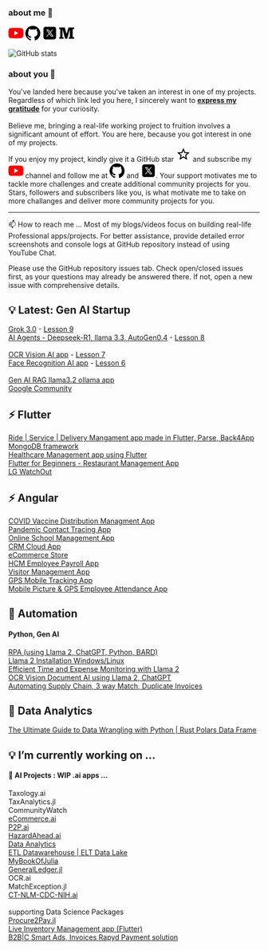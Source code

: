### about me 👋
<!--
**AmitXShukla/AmitXShukla** is a ✨ _special_ ✨ repository because its `README.md` (this file) appears on your GitHub profile.

Here are some ideas to get you started:

- 🔭 I’m currently working on ...
- 🌱 I’m currently learning ...
- 👯 I’m looking to collaborate on ...
- 🤔 I’m looking for help with ...
- 💬 Ask me about ...
- 📫 How to reach me: ...
- 😄 Pronouns: ...
- ⚡ Fun fact: ...

<img src="https://avatars3.githubusercontent.com/u/20031132?s=460&u=0dd69a65cc13bf4f75c133a78938695f5379584b&v=4" width="20px"> connect
-->
[<img src="https://raw.githubusercontent.com/AmitXShukla/AmitXShukla.github.io/master/assets/icons/youtube.svg" width="30px" height="30px">](https://youtube.com/@amit.shukla)
[<img src="https://raw.githubusercontent.com/AmitXShukla/AmitXShukla.github.io/master/assets/icons/github.svg" width="30px" height="30px">](https://github.com/AmitXShukla)
[<img src="https://raw.githubusercontent.com/AmitXShukla/AmitXShukla.github.io/master/assets/icons/twitter_1.svg" width="30px" height="30px">](https://twitter.com/ashuklax)
[<img src="https://raw.githubusercontent.com/AmitXShukla/AmitXShukla.github.io/master/assets/icons/medium.svg" width="30px" height="30px">](https://amit-shukla.medium.com/)

![GitHub stats](https://github-readme-stats.vercel.app/api?username=AmitXShukla&show_icons=true)

### about you 👯
You've landed here because you've taken an interest in one of my projects. Regardless of which link led you here, I sincerely want to <b><u>express my gratitude</b></u> for your curiosity.<br/><br/>
Believe me, bringing a real-life working project to fruition involves a significant amount of effort.
You are here, because you got interest in one of my projects.<br/>
If you enjoy my project, kindly give it a GitHub star [<img src="https://raw.githubusercontent.com/AmitXShukla/AmitXShukla.github.io/master/assets/icons/star.svg" width="30px" height="30px">](https://github.com/AmitXShukla) and subscribe my [<img src="https://raw.githubusercontent.com/AmitXShukla/AmitXShukla.github.io/master/assets/icons/youtube.svg" width="30px" height="30px">](https://youtube.com/@amit.shukla) channel and follow me at [<img src="https://raw.githubusercontent.com/AmitXShukla/AmitXShukla.github.io/master/assets/icons/github.svg" width="30px" height="30px">](https://github.com/AmitXShukla) and [<img src="https://raw.githubusercontent.com/AmitXShukla/AmitXShukla.github.io/master/assets/icons/twitter_1.svg" width="30px" height="30px">](https://twitter.com/ashuklax). Your support motivates me to tackle more challenges and create additional community projects for you.
<br/>
Stars, followers and subscribers like you, is what motivate me to take on more challanges and deliver more community projects for you.

---
<!--
💬 Ask me about Pro versions ... They're custom versions (free for NGOs) tailored to meet specific business requirements. Instead of throwing any sales pitches for Pro versions, I recommend using my free community projects. When you need a custom version for your NGO, reach out to me. -->

📫 How to reach me ... Most of my blogs/videos focus on building real-life Professional apps/projects. For better assistance, provide detailed error screenshots and console logs at GitHub repository instead of using YouTube Chat.

Please use the GitHub repository issues tab. Check open/closed issues first, as your questions may already be answered there. If not, open a new issue with comprehensive details.
<!--
### 😄 My Bio: ...
<A href="https://amitxshukla.github.io/aboutus">https://amitxshukla.github.io</a><br/>

## ⚡ Complete Projects with source code
-->

## 💡 Latest: Gen AI Startup
<a href="https://github.com/AmitXShukla/GenAI">Grok 3.0</a> - <a href="https://github.com/AmitXShukla/GenAI/blob/master/Grok3.0/grok3.ipynb">Lesson 9</a><br/>
<a href="https://github.com/AmitXShukla/GenAI">AI Agents - Deepseek-R1, llama 3.3, AutoGen0.4</a> - <a href="https://github.com/AmitXShukla/GenAI/blob/master/AI-Agents/ai-agents.ipynb">Lesson 8</a><br/><br/>
<a href="https://github.com/AmitXShukla/GenAI">OCR Vision AI app</a> - <a href="https://github.com/AmitXShukla/GenAI/blob/master/OCR/OCR.ipynb">Lesson 7</a><br/>
<a href="https://github.com/AmitXShukla/GenAI">Face Recognition AI app</a> - <a href="https://github.com/AmitXShukla/GenAI/blob/master/FaceRecognition/FAISS.ipynb">Lesson 6</a><br/><br/>
<a href="https://github.com/AmitXShukla/GenAI">Gen AI RAG llama3.2 ollama app</a><br/>
<a href="https://github.com/AmitXShukla/GoogleCommunity">Google Community</a><br/>
<!--<a href="https://github.com/AmitXShukla/LGWatch">LG WebOS TV App</a>-->

## ⚡ Flutter
<a href="https://github.com/AmitXShukla/Delivery.git">Ride | Service | Delivery Mangament app made in Flutter, Parse, Back4App MongoDB framework</a><br/>
<a href="https://github.com/AmitXShukla/Healthcare-Management-App-Flutter_Firebase">Healthcare Management app using Flutter</a><br/>
<A href="https://github.com/AmitXShukla/Flutter-for-Beginners">Flutter for Beginners - Restaurant Management App</a><br/>
<a href="https://github.com/AmitXShukla/LGWatch">LG WatchOut</a>

## ⚡ Angular
<a href="https://github.com/AmitXShukla/Covid-Vaccine-Distribution-Management-App">COVID Vaccine Distribution Managment App</a><br/>
<a href="https://github.com/AmitXShukla/Pandemic-Contact-Tracing-App">Pandemic Contact Tracing App</a><br/>
<A href="https://github.com/AmitXShukla/Online-School-Management-App-Angular-Firebase">Online School Management App</a><br/>
<A href="https://github.com/AmitXShukla/ERP-Apps-CRM-Cloud-Angular_Firebase">CRM Cloud App</a><br/>
<A href="https://github.com/AmitXShukla/Online-Shop-eCommerce-App-Angular-6-Firebase">eCommerce Store</a><br/>
<A href="https://github.com/AmitXShukla/Employee-Payroll-Salary-App-Angular-6-MEAN-Stack">HCM Employee Payroll App</a><br/>
<A href="https://github.com/AmitXShukla/Visitor-Management-App">Visitor Management App</a><br/>
<A href="https://github.com/AmitXShukla/GPS-Mobile-Tracking-App">GPS Mobile Tracking App</a><br/>
<A href="https://github.com/AmitXShukla/Mobile-Picture-GPS-Tracking-Attendance-APP">Mobile Picture & GPS Employee Attendance App</a><br/>

## 🤖 Automation

#### Python, Gen AI
<a href="https://github.com/AmitXShukla/RPA">RPA (using Llama 2, ChatGPT, Python, BARD)</a><br/>
<a href="https://github.com/AmitXShukla/RPA/blob/main/notebooks/llama2-UseCases.ipynb">Llama 2 Installation Windows/Linux</a><br/>
<a href="https://github.com/AmitXShukla/RPA/blob/main/notebooks/llama2-Efficient%20Time%20and%20Expense%20Monitoring%20with%20Llama%202.ipynb">Efficient Time and Expense Monitoring with Llama 2</a><br/>
<a href="https://github.com/AmitXShukla/RPA/blob/main/notebooks/llama2-Using%20Llama%202%20as%20OCR%20Vision%20AI.ipynb">OCR Vision Document AI using Llama 2, ChatGPT</a><br/>
<a href="https://github.com/AmitXShukla/RPA/blob/main/notebooks/llama2-as%20Supply%20Chain%20assistant.ipynb">Automating Supply Chain, 3 way Match, Duplicate Invoices</a><br/>

## 🌱 Data Analytics
<a href="https://github.com/AmitXShukla/RPA/blob/main/notebooks/Python%20-%20Polars%20dataframe%20complete%20user%20guide.ipynb">The Ultimate Guide to Data Wrangling with Python | Rust Polars Data Frame</a><br/>

## 💡 I’m currently working on ...<br/>
#### 🔭 AI Projects : WIP .ai apps ...<br/>
Taxology.ai<br/>
TaxAnalytics.jl<br/>
CommunityWatch<br/>
<a href="https://github.com/AmitXShukla/eCommerce.ai">eCommerce.ai</a><br/>
<a href="https://github.com/AmitXShukla/P2P.ai">P2P.ai</a><br/>
<a href="https://github.com/AmitXShukla/HazardAhead.ai">HazardAhead.ai</a><br/>
<a href="https://github.com/AmitXShukla/RPA">Data Analytics</a><br/>
<a href="https://github.com/AmitXShukla/RPA">ETL Datawarehouse | ELT Data Lake</a><br/>
<a href="https://github.com/AmitXShukla/MyBookOfJulia">MyBookOfJulia</a><br/>
<a href="https://github.com/AmitXShukla/GeneralLedger.jl">GeneralLedger.jl</a><br/>
OCR.ai<br/>
MatchException.jl<br/>
<a href="https://github.com/AmitXShukla/CT-NLM-CDC-NIH.ai">CT-NLM-CDC-NIH.ai</a><br/><br/>
supporting Data Science Packages <br/>
<a href="https://github.com/AmitXShukla/P2P.jl">Procure2Pay.jl</a><br/>
<a href="https://github.com/AmitXShukla/Inventory.ai">Live Inventory Management app (Flutter)</a><br/>
<a href="https://github.com/AmitXShukla/Rapyd">B2B|C Smart Ads, Invoices Rapyd Payment solution</a><br/>
